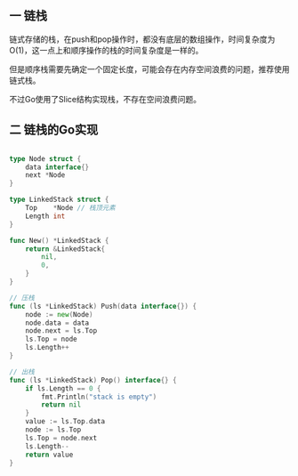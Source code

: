 ## 一 链栈

链式存储的栈，在push和pop操作时，都没有底层的数组操作，时间复杂度为O(1)，这一点上和顺序操作的栈的时间复杂度是一样的。  

但是顺序栈需要先确定一个固定长度，可能会存在内存空间浪费的问题，推荐使用链式栈。  

不过Go使用了Slice结构实现栈，不存在空间浪费问题。

## 二 链栈的Go实现
```go

type Node struct {
	data interface{}
	next *Node
}

type LinkedStack struct {
	Top    *Node // 栈顶元素
	Length int
}

func New() *LinkedStack {
	return &LinkedStack{
		nil,
		0,
	}
}

// 压栈
func (ls *LinkedStack) Push(data interface{}) {
	node := new(Node)
	node.data = data
	node.next = ls.Top
	ls.Top = node
	ls.Length++
}

// 出栈
func (ls *LinkedStack) Pop() interface{} {
	if ls.Length == 0 {
		fmt.Println("stack is empty")
		return nil
	}
	value := ls.Top.data
	node := ls.Top
	ls.Top = node.next
	ls.Length--
	return value
}
```